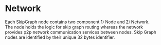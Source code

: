 # Network

Each SkipGraph node contains two component 1) Node and 2) Network.
The node holds the logic for skip graph routing whereas the network provides p2p network communication services between nodes.
Skip Graph nodes are identified by their unique 32 bytes identifier.